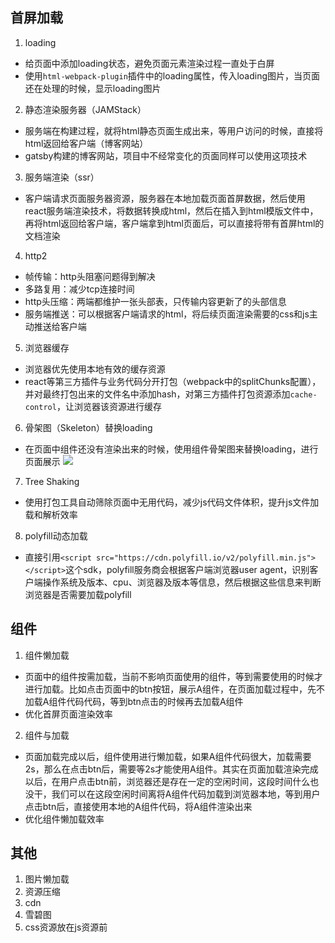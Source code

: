 ## 首屏加载
1. loading
  - 给页面中添加loading状态，避免页面元素渲染过程一直处于白屏
  - 使用`html-webpack-plugin`插件中的loading属性，传入loading图片，当页面还在处理的时候，显示loading图片
2. 静态渲染服务器（JAMStack）
  - 服务端在构建过程，就将html静态页面生成出来，等用户访问的时候，直接将html返回给客户端（博客网站）
  - gatsby构建的博客网站，项目中不经常变化的页面同样可以使用这项技术
3. 服务端渲染（ssr）
  - 客户端请求页面服务器资源，服务器在本地加载页面首屏数据，然后使用react服务端渲染技术，将数据转换成html，然后在插入到html模版文件中，再将html返回给客户端，客户端拿到html页面后，可以直接将带有首屏html的文档渲染
4. http2
  - 帧传输：http头阻塞问题得到解决
  - 多路复用：减少tcp连接时间
  - http头压缩：两端都维护一张头部表，只传输内容更新了的头部信息
  - 服务端推送：可以根据客户端请求的html，将后续页面渲染需要的css和js主动推送给客户端
5. 浏览器缓存
  - 浏览器优先使用本地有效的缓存资源
  - react等第三方插件与业务代码分开打包（webpack中的splitChunks配置），并对最终打包出来的文件名中添加hash，对第三方插件打包资源添加`cache-control`，让浏览器该资源进行缓存
6. 骨架图（Skeleton）替换loading
  - 在页面中组件还没有渲染出来的时候，使用组件骨架图来替换loading，进行页面展示
![](https://segmentfault.com/img/remote/1460000020690108?w=275&h=469)
7. Tree Shaking
  - 使用打包工具自动筛除页面中无用代码，减少js代码文件体积，提升js文件加载和解析效率
8. polyfill动态加载
  - 直接引用`<script src="https://cdn.polyfill.io/v2/polyfill.min.js"></script>`这个sdk，polyfill服务商会根据客户端浏览器user agent，识别客户端操作系统及版本、cpu、浏览器及版本等信息，然后根据这些信息来判断浏览器是否需要加载polyfill

## 组件
1. 组件懒加载
  - 页面中的组件按需加载，当前不影响页面使用的组件，等到需要使用的时候才进行加载。比如点击页面中的btn按钮，展示A组件，在页面加载过程中，先不加载A组件代码代码，等到btn点击的时候再去加载A组件
  - 优化首屏页面渲染效率
2. 组件与加载
  - 页面加载完成以后，组件使用进行懒加载，如果A组件代码很大，加载需要2s，那么在点击btn后，需要等2s才能使用A组件。其实在页面加载渲染完成以后，在用户点击btn前，浏览器还是存在一定的空闲时间，这段时间什么也没干，我们可以在这段空闲时间离将A组件代码加载到浏览器本地，等到用户点击btn后，直接使用本地的A组件代码，将A组件渲染出来
  - 优化组件懒加载效率

## 其他
1. 图片懒加载
2. 资源压缩
3. cdn
4. 雪碧图
5. css资源放在js资源前
